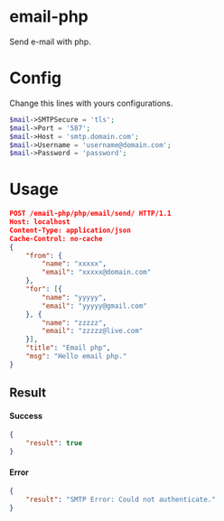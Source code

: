# email-php

Send e-mail with php.

# Config

Change this lines with yours configurations.

```php
$mail->SMTPSecure = 'tls';
$mail->Port = '587';
$mail->Host = 'smtp.domain.com';
$mail->Username = 'username@domain.com';
$mail->Password = 'password';
```

# Usage


```json
POST /email-php/php/email/send/ HTTP/1.1
Host: localhost
Content-Type: application/json
Cache-Control: no-cache
{
    "from": {
        "name": "xxxxx",
        "email": "xxxxx@domain.com"
    },
    "for": [{
        "name": "yyyyy",
        "email": "yyyyy@gmail.com"
    }, {
        "name": "zzzzz",
        "email": "zzzzz@live.com"
    }],
    "title": "Email php",
    "msg": "Hello email php."
}
```

## Result

#### Success

```json
{
    "result": true
}
```

#### Error

```json
{
    "result": "SMTP Error: Could not authenticate."
}
```
